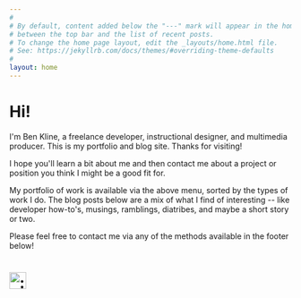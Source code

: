 ```yaml
---
#
# By default, content added below the "---" mark will appear in the home page
# between the top bar and the list of recent posts.
# To change the home page layout, edit the _layouts/home.html file.
# See: https://jekyllrb.com/docs/themes/#overriding-theme-defaults
#
layout: home
---
```


# Hi!

I'm Ben Kline, a freelance developer, instructional designer, and multimedia producer. This is my portfolio and blog site. Thanks for visiting!

I hope you'll learn a bit about me and then contact me about a project or position you think I might be a good fit for.

My portfolio of work is available via the above menu, sorted by the types of work I do. The blog posts below are a mix of what I find of interesting -- like developer how-to's, musings, ramblings, diatribes, and maybe a short story or two.

Please feel free to contact me via any of the methods available in the footer below!

<h1 class="tc"><img class="emoji" title=":smiley:" alt=":smiley:" src="https://assets-cdn.github.com/images/icons/emoji/unicode/1f603.png" height="30" width="30" align="absmiddle">
</h1>
